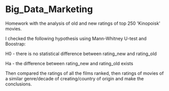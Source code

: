 # Big_Data_Marketing

Homework with the analysis of old and new ratings of top 250 'Kinopoisk' movies.

I checked the following hypothesis using Mann-Whitney U-test and Boostrap:

H0 - there is no statistical difference between rating_new and rating_old

Ha - the difference between rating_new and rating_old exists

Then compared the ratings of all the films ranked, then ratings of movies of a similar genre/decade of creating/country of origin and make the conclusions.

